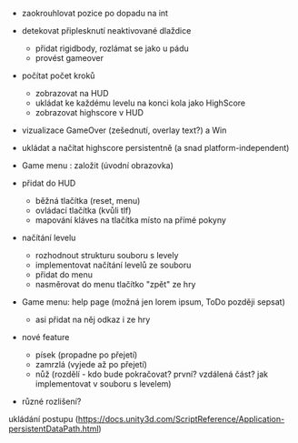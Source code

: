 * zaokrouhlovat pozice po dopadu na int

* detekovat připlesknutí neaktivované dlaždice
    * přidat rigidbody, rozlámat se jako u pádu
    * provést gameover

* počítat počet kroků
    * zobrazovat na HUD
    * ukládat ke každému levelu na konci kola jako HighScore
    * zobrazovat highscore v HUD

* vizualizace GameOver (zešednutí, overlay text?) a Win

* ukládat a načítat highscore persistentně (a snad platform-independent)

* Game menu : založit (úvodní obrazovka)

* přidat do HUD
    * běžná tlačítka (reset, menu)    
    * ovládací tlačítka (kvůli tlf)
    * mapování kláves na tlačítka místo na přímé pokyny


* načítání levelu
    * rozhodnout strukturu souboru s levely
    * implementovat načítání levelů ze souboru
    * přidat do menu
    * nasměrovat do menu tlačítko "zpět" ze hry

* Game menu: help page (možná jen lorem ipsum, ToDo později sepsat)
    * asi přidat na něj odkaz i ze hry

* nové feature
    * písek (propadne po přejetí)
    * zamrzlá (vyjede až po přejetí)
    * nůž (rozdělí - kdo bude pokračovat? první? vzdálená část? jak implementovat v souboru s levelem)

* různé rozlišení?

ukládání postupu (https://docs.unity3d.com/ScriptReference/Application-persistentDataPath.html)

